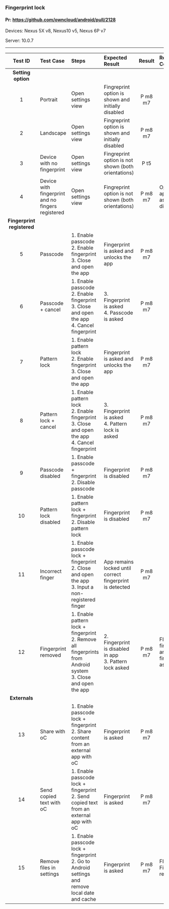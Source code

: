###  Fingerprint lock

#### Pr: https://github.com/owncloud/android/pull/2128 

Devices: Nexus 5X v8, Nexus10 v5, Nexus 6P v7

Server: 10.0.7


---

 
| Test ID | Test Case|  Steps | Expected Result | Result | Related Comment
:------: | :------------- | :------------- | :-------------- | :-----: | :------
|**Setting option**||||||
| 1 | Portrait | Open settings view | Fingreprint option is shown and initially disabled | P m8  m7|  |
| 2 | Landscape | Open settings view | Fingreprint option is shown and initially disabled  | P m8 m7|  |
| 3 | Device with no fingerprint | Open settings view | Fingreprint option is not shown (both orientations)  | P t5 |  |
| 4 | Device with fingerprint and no fingers registered| Open settings view | Fingreprint option is not shown (both orientations)  | P m8 m7| Option appears as disabled|
|**Fingerprint registered**||||||
| 5 | Passcode | 1. Enable passcode<br>2. Enable fingerprint<br>3. Close and open the app | Fingerprint is asked and unlocks the app  | P m8 m7|  |
| 6 | Passcode + cancel | 1. Enable passcode<br>2. Enable fingerprint<br>3. Close and open the app<br>4. Cancel fingerprint | 3. Fingerprint is asked<br>4. Passcode is asked  | P m8 m7|  |
| 7 | Pattern lock | 1. Enable pattern lock<br>2. Enable fingerprint<br>3. Close and open the app | Fingerprint is asked and unlocks the app  | P m8 m7|  |
| 8 | Pattern lock + cancel | 1. Enable pattern lock<br>2. Enable fingerprint<br>3. Close and open the app<br>4. Cancel fingerprint | 3. Fingerprint is asked<br>4. Pattern lock is asked  | P m8 m7|  |
| 9 | Passcode disabled | 1. Enable passcode + fingerprint<br>2. Disable passcode | Fingerprint is disabled  | P m8 m7|  |
| 10 | Pattern lock disabled | 1. Enable pattern lock + fingerprint<br>2. Disable pattern lock | Fingerprint is disabled  | P m8 m7|  |
| 11 | Incorrect finger | 1. Enable passcode lock + fingerprint<br>2. Close and open the app<br>3. Input a non-registered finger | App remains locked until correct fingerprint is detected | P m8 m7|  |
| 12 | Fingerprint removed | 1. Enable pattern lock + fingerprint<br>2. Remove all fingerprints from Android system<br>3. Close and open the app | 2. Fingerprint is disabled in app<br>3. Pattern lock asked  | P m8 m7| FIXED: No fingers and fingerprint asked |
|**Externals**||||||
| 13 | Share with oC | 1. Enable passcode lock + fingerprint<br>2. Share content from an external app with oC | Fingerprint is asked  | P m8 m7|  |
| 14 | Send copied text with oC | 1. Enable passcode lock + fingerprint<br>2. Send copied text from an external app with oC | Fingerprint is asked  | P m8 m7|  |
| 15 | Remove files in settings| 1. Enable passcode lock + fingerprint<br>2. Go to Android settings and remove local date and cache | Fingerprint is asked  | P m8 m7| FIXED: Fingerprint removed |

